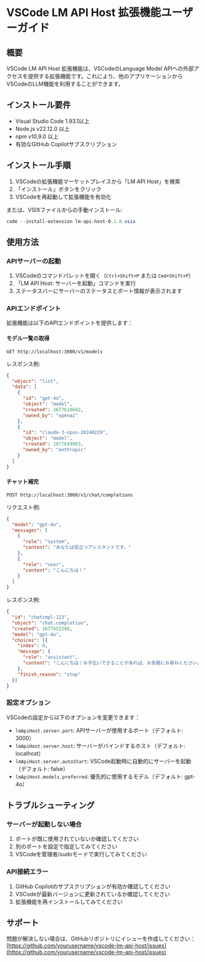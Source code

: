 # VSCode LM API Host 拡張機能ユーザーガイド

## 概要

VSCode LM API Host 拡張機能は、VSCodeのLanguage Model APIへの外部アクセスを提供する拡張機能です。これにより、他のアプリケーションからVSCodeのLLM機能を利用することができます。

## インストール要件

- Visual Studio Code 1.93.1以上
- Node.js v22.12.0 以上
- npm v10.9.0 以上
- 有効なGitHub Copilotサブスクリプション

## インストール手順

1. VSCodeの拡張機能マーケットプレイスから「LM API Host」を検索
2. 「インストール」ボタンをクリック
3. VSCodeを再起動して拡張機能を有効化

または、VSIXファイルからの手動インストール:

```powershell
code --install-extension lm-api-host-0.1.0.vsix
```

## 使用方法

### APIサーバーの起動

1. VSCodeのコマンドパレットを開く（`Ctrl+Shift+P` または `Cmd+Shift+P`）
2. 「LM API Host: サーバーを起動」コマンドを実行
3. ステータスバーにサーバーのステータスとポート情報が表示されます

### APIエンドポイント

拡張機能は以下のAPIエンドポイントを提供します：

#### モデル一覧の取得

```
GET http://localhost:3000/v1/models
```

レスポンス例:

```json
{
  "object": "list",
  "data": [
    {
      "id": "gpt-4o",
      "object": "model",
      "created": 1677610602,
      "owned_by": "openai"
    },
    {
      "id": "claude-3-opus-20240229",
      "object": "model",
      "created": 1677649963,
      "owned_by": "anthropic"
    }
  ]
}
```

#### チャット補完

```
POST http://localhost:3000/v1/chat/completions
```

リクエスト例:

```json
{
  "model": "gpt-4o",
  "messages": [
    {
      "role": "system",
      "content": "あなたは役立つアシスタントです。"
    },
    {
      "role": "user",
      "content": "こんにちは！"
    }
  ]
}
```

レスポンス例:

```json
{
  "id": "chatcmpl-123",
  "object": "chat.completion",
  "created": 1677652288,
  "model": "gpt-4o",
  "choices": [{
    "index": 0,
    "message": {
      "role": "assistant",
      "content": "こんにちは！お手伝いできることがあれば、お気軽にお尋ねください。"
    },
    "finish_reason": "stop"
  }]
}
```

### 設定オプション

VSCodeの設定から以下のオプションを変更できます：

- `lmApiHost.server.port`: APIサーバーが使用するポート（デフォルト: 3000）
- `lmApiHost.server.host`: サーバーがバインドするホスト（デフォルト: localhost）
- `lmApiHost.server.autoStart`: VSCode起動時に自動的にサーバーを起動（デフォルト: false）
- `lmApiHost.models.preferred`: 優先的に使用するモデル（デフォルト: gpt-4o）

## トラブルシューティング

### サーバーが起動しない場合

1. ポートが既に使用されていないか確認してください
2. 別のポートを設定で指定してみてください
3. VSCodeを管理者/sudoモードで実行してみてください

### API接続エラー

1. GitHub Copilotのサブスクリプションが有効か確認してください
2. VSCodeが最新バージョンに更新されているか確認してください
3. 拡張機能を再インストールしてみてください

## サポート

問題が解決しない場合は、GitHubリポジトリにイシューを作成してください：
[https://github.com/yourusername/vscode-lm-api-host/issues](https://github.com/yourusername/vscode-lm-api-host/issues)
